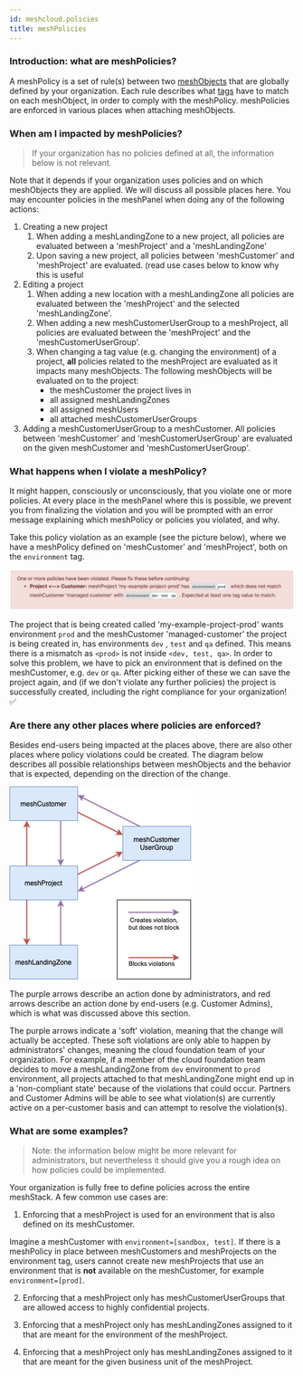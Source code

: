 ```yaml
---
id: meshcloud.policies
title: meshPolicies
---
```


### Introduction: what are meshPolicies?

A meshPolicy is a set of rule(s) between two [meshObjects](meshcloud.index.md#introduction) that are globally defined by your organization. Each rule describes what [tags](meshcloud.tag-schema.md) have to match on each meshObject, in order to comply with the meshPolicy. meshPolicies are enforced in various places when attaching meshObjects.
  
### When am I impacted by meshPolicies?

> If your organization has no policies defined at all, the information below is not relevant.

Note that it depends if your organization uses policies and on which meshObjects they are applied. We will discuss all possible places here.
You may encounter policies in the meshPanel when doing any of the following actions:

1. Creating a new project
    1. When adding a meshLandingZone to a new project, all policies are evaluated between a 'meshProject' and a 'meshLandingZone'
    2. Upon saving a new project, all policies between 'meshCustomer' and 'meshProject' are evaluated. (read use cases below to know why this is useful
2. Editing a project
    1. When adding a new location with a meshLandingZone all policies are evaluated between the 'meshProject' and the selected 'meshLandingZone'.
    2. When adding a new meshCustomerUserGroup to a meshProject, all policies are evaluated between the 'meshProject' and the 'meshCustomerUserGroup'.
    3. When changing a tag value (e.g. changing the environment) of a project, **all** policies related to the meshProject are evaluated as it impacts many meshObjects. The following meshObjects will be evaluated on to the project:
        - the meshCustomer the project lives in
        - all assigned meshLandingZones
        - all assigned meshUsers
        - all attached meshCustomerUserGroups
3. Adding a meshCustomerUserGroup to a meshCustomer. All policies between 'meshCustomer' and 'meshCustomerUserGroup' are evaluated on the given meshCustomer and 'meshCustomerUserGroup'.

### What happens when I violate a meshPolicy?

It might happen, consciously or unconsciously, that you violate one or more policies. At every place in the meshPanel where this is possible, we prevent you from finalizing the violation and you will be prompted with an error message explaining which meshPolicy or policies you violated, and why.

Take this policy violation as an example (see the picture below), where we have a meshPolicy defined on 'meshCustomer' and 'meshProject', both on the `environment` tag.

![Example Policy Error Message](assets/mesh_policies/policies_example_error_message.png)

The project that is being created called 'my-example-project-prod' wants environment `prod`  and the meshCustomer 'managed-customer' the project is being created in, has environments `dev` , `test` and `qa` defined. This means there is a mismatch as `<prod>` is not inside `<dev, test, qa>`. In order to solve this problem, we have to pick an environment that is defined on the meshCustomer, e.g. `dev` or `qa`. After picking either of these we can save the project again, and (if we don't violate any further policies) the project is successfully created, including the right compliance for your organization! ✅

### Are there any other places where policies are enforced?

Besides end-users being impacted at the places above, there are also other places where policy violations could be created. The diagram below describes all possible relationships between meshObjects and the behavior that is expected, depending on the direction of the change.

![Policy Relationships](assets/mesh_policies/policy_relationships.png)

The purple arrows describe an action done by administrators, and red arrows describe an action done by end-users (e.g. Customer Admins), which is what was discussed above this section.

The purple arrows indicate a 'soft' violation, meaning that the change will actually be accepted. These soft violations are only able to happen by administrators' changes, meaning the cloud foundation team of your organization. For example, if a member of the cloud foundation team decides to move a meshLandingZone from `dev` environment to `prod` environment, all projects attached to that meshLandingZone might end up in a 'non-compliant state' because of the violations that could occur. Partners and Customer Admins will be able to see what violation(s) are currently active on a per-customer basis and can attempt to resolve the violation(s).

### What are some examples?

> Note: the information below might be more relevant for administrators, but nevertheless it should give you a rough idea on how policies could be implemented.

Your organization is fully free to define policies across the entire meshStack. A few common use cases are:

1) Enforcing that a meshProject is used for an environment that is also defined on its meshCustomer. 

Imagine a meshCustomer with `environment=[sandbox, test]`. If there is a meshPolicy in place between meshCustomers and meshProjects on the environment tag, users cannot create new meshProjects that use an environment that is **not** available on the meshCustomer, for example `environment=[prod]`.

2) Enforcing that a meshProject only has meshCustomerUserGroups that are allowed access to highly confidential projects.

3) Enforcing that a meshProject only has meshLandingZones assigned to it that are meant for the environment of the meshProject.

4) Enforcing that a meshProject only has meshLandingZones assigned to it that are meant for the given business unit of the meshProject.